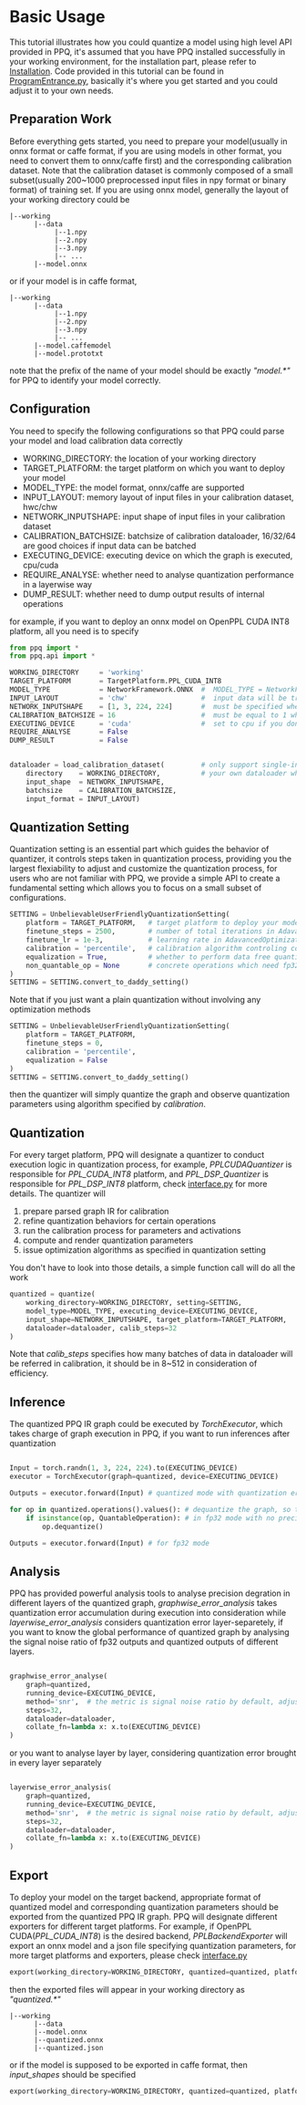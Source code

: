 # Basic Usage
This tutorial illustrates how you could quantize a model using high level API provided in PPQ, it's assumed that you have PPQ installed successfully in your working environment, for the installation part, please refer to [Installation](../../README.md). Code provided in this tutorial can be found in [ProgramEntrance.py](../../ProgramEntrance.py), basically it's where you get started and you could adjust it to your own needs.

## Preparation Work
Before everything gets started, you need to prepare your model(usually in onnx format or caffe format, if you are using models in other format, you need to convert them to onnx/caffe first) and the corresponding calibration dataset. Note that the
calibration dataset is commonly composed of a small subset(usually 200~1000 preprocessed input files in npy format or binary format) of training set. If you are using onnx model, generally the layout of your working directory could be 

```
|--working
      |--data
           |--1.npy
           |--2.npy
           |--3.npy
           |-- ...
      |--model.onnx
```
or if your model is in caffe format, 

```
|--working
      |--data
           |--1.npy
           |--2.npy
           |--3.npy
           |-- ...
      |--model.caffemodel
      |--model.prototxt
```

note that the prefix of the name of your model should be exactly *"model.\*"* for PPQ to identify your model correctly.

## Configuration

You need to specify the following configurations so that PPQ could parse your model and load calibration data correctly

* WORKING_DIRECTORY: the location of your working directory
* TARGET_PLATFORM: the target platform on which you want to deploy your model
* MODEL_TYPE: the model format, onnx/caffe are supported
* INPUT_LAYOUT: memory layout of input files in your calibration dataset, hwc/chw
* NETWORK_INPUTSHAPE: input shape of input files in your calibration dataset
* CALIBRATION_BATCHSIZE: batchsize of calibration dataloader, 16/32/64 are good choices if input data can be batched
* EXECUTING_DEVICE: executing device on which the graph is executed, cpu/cuda
* REQUIRE_ANALYSE: whether need to analyse quantization performance in a layerwise way
* DUMP_RESULT: whether need to dump output results of internal operations

for example, if you want to deploy an onnx model on OpenPPL CUDA INT8 platform, all you need is to specify

```python
from ppq import *
from ppq.api import *

WORKING_DIRECTORY     = 'working'                            
TARGET_PLATFORM       = TargetPlatform.PPL_CUDA_INT8
MODEL_TYPE            = NetworkFramework.ONNX  #  MODEL_TYPE = NetworkFramwork.CAFFE for caffe model
INPUT_LAYOUT          = 'chw'                  #  input data will be transposed to 'chw' if set 'hwc'      
NETWORK_INPUTSHAPE    = [1, 3, 224, 224]       #  must be specified when input files are in binary format   
CALIBRATION_BATCHSIZE = 16                     #  must be equal to 1 when input files are in dynamic shapes                 
EXECUTING_DEVICE      = 'cuda'                 #  set to cpu if you don't have gpu or cuda installed
REQUIRE_ANALYSE       = False
DUMP_RESULT           = False


dataloader = load_calibration_dataset(         # only support single-input situation, you need to create 
    directory    = WORKING_DIRECTORY,          # your own dataloader when graph has multiple inputs
    input_shape  = NETWORK_INPUTSHAPE,
    batchsize    = CALIBRATION_BATCHSIZE, 
    input_format = INPUT_LAYOUT)

```

## Quantization Setting

Quantization setting is an essential part which guides the behavior of quantizer, it controls steps taken in quantization process, 
providing you the largest flexiability to adjust and customize the quantization process, for users who are not familiar with PPQ,
we provide a simple API to create a fundamental setting which allows you to focus on a small subset of configurations.

```python
SETTING = UnbelievableUserFriendlyQuantizationSetting(
    platform = TARGET_PLATFORM,   # target platform to deploy your model
    finetune_steps = 2500,        # number of total iterations in AdavancedOptimization algorithm
    finetune_lr = 1e-3,           # learning rate in AdavancedOptimization algorithm
    calibration = 'percentile',   # calibration algorithm controling computation of quantization parameters
    equalization = True,          # whether to perform data free quantization equalization 
    non_quantable_op = None       # concrete operations which need fp32 precision and shouldn't be quantized
)
SETTING = SETTING.convert_to_daddy_setting()
```

Note that if you just want a plain quantization without involving any optimization methods

```python
SETTING = UnbelievableUserFriendlyQuantizationSetting(
    platform = TARGET_PLATFORM,
    finetune_steps = 0,
    calibration = 'percentile',
    equalization = False
)
SETTING = SETTING.convert_to_daddy_setting()
```
then the quantizer will simply quantize the graph and observe quantization parameters using algorithm
specified by *calibration*.

## Quantization

For every target platform, PPQ will designate a quantizer to conduct execution logic in quantization process,
for example, *PPLCUDAQuantizer* is responsible for *PPL_CUDA_INT8* platform, and *PPL_DSP_Quantizer* is responsible for
*PPL_DSP_INT8* platform, check [interface.py](../../ppq/api/interface.py) for more details. The quantizer will 

1. prepare parsed graph IR for calibration
2. refine quantization behaviors for certain operations
3. run the calibration process for parameters and activations
4. compute and render quantization parameters
5. issue optimization algorithms as specified in quantization setting

You don't have to look into those details, a simple function call will do all the work

```python
quantized = quantize(
    working_directory=WORKING_DIRECTORY, setting=SETTING,
    model_type=MODEL_TYPE, executing_device=EXECUTING_DEVICE,
    input_shape=NETWORK_INPUTSHAPE, target_platform=TARGET_PLATFORM,
    dataloader=dataloader, calib_steps=32
)
```
Note that *calib_steps* specifies how many batches of data in dataloader will be referred in calibration, 
it should be in 8~512 in consideration of efficiency.

## Inference
The quantized PPQ IR graph could be executed by *TorchExecutor*, which takes charge of graph execution in
PPQ, if you want to run inferences after quantization

```python

Input = torch.randn(1, 3, 224, 224).to(EXECUTING_DEVICE)
executor = TorchExecutor(graph=quantized, device=EXECUTING_DEVICE)

Outputs = executor.forward(Input) # quantized mode with quantization error

for op in quantized.operations().values(): # dequantize the graph, so that we can run
    if isinstance(op, QuantableOperation): # in fp32 mode with no precision loss
        op.dequantize()

Outputs = executor.forward(Input) # for fp32 mode
```

## Analysis

PPQ has provided powerful analysis tools to analyse precision degration in different layers of the quantized graph, 
*graphwise_error_analysis* takes quantization error accumulation during execution into consideration while 
*layerwise_error_analysis* considers quantization error layer-separetely, if you want to know the global performance 
of quantized graph by analysing the signal noise ratio of fp32 outputs and quantized outputs of different layers.

```python 

graphwise_error_analyse(
    graph=quantized,
    running_device=EXECUTING_DEVICE,
    method='snr',  # the metric is signal noise ratio by default, adjust it to 'cosine' if that's desired
    steps=32,
    dataloader=dataloader,
    collate_fn=lambda x: x.to(EXECUTING_DEVICE)
)
```

or you want to analyse layer by layer, considering quantization error brought in every layer separately

```python

layerwise_error_analysis(
    graph=quantized,
    running_device=EXECUTING_DEVICE,
    method='snr',  # the metric is signal noise ratio by default, adjust it to 'cosine' if that's desired
    steps=32,
    dataloader=dataloader,
    collate_fn=lambda x: x.to(EXECUTING_DEVICE)
)
```

## Export

To deploy your model on the target backend, appropriate format of quantized model and corresponding quantization
parameters should be exported from the quantized PPQ IR graph. PPQ will designate different exporters for different
target platforms. For example, if OpenPPL CUDA(*PPL_CUDA_INT8*) is the desired backend, *PPLBackendExporter* will 
export an onnx model and a json file specifying quantization parameters, for more target platforms and exporters, 
please check [interface.py](../../ppq/api/interface.py)

```python
export(working_directory=WORKING_DIRECTORY, quantized=quantized, platform=TARGET_PLATFORM)
```
then the exported files will appear in your working directory as *"quantized.\*"*

```
|--working
      |--data
      |--model.onnx
      |--quantized.onnx
      |--quantized.json
```
or if the model is supposed to be exported in caffe format, then *input_shapes* should be specified
```python
export(working_directory=WORKING_DIRECTORY, quantized=quantized, platform=TARGET_PLATFORM, input_shapes=[NETWORK_INPUTSHAPE])
```
